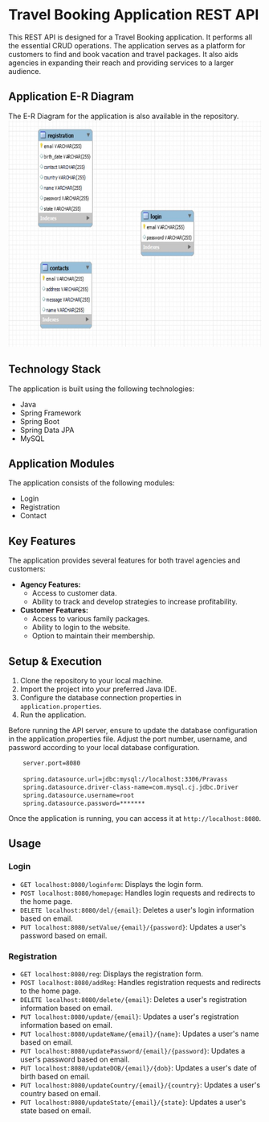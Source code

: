 # Travel Booking Application REST API

This REST API is designed for a Travel Booking application. It performs all the essential CRUD operations. The application serves as a platform for customers to find and book vacation and travel packages. It also aids agencies in expanding their reach and providing services to a larger audience.

## Application E-R Diagram
The E-R Diagram for the application is also available in the repository.
<img src="https://github.com/Abhishek1061/Travel_Booking_Application/blob/master/ER_Diagram/Travel%20Booking%20API%20ER%20Diagram.jpg" width=600, height=450>

## Technology Stack

The application is built using the following technologies:

* Java
* Spring Framework
* Spring Boot
* Spring Data JPA
* MySQL

## Application Modules

The application consists of the following modules:

* Login
* Registration
* Contact

## Key Features

The application provides several features for both travel agencies and customers:

* **Agency Features:**
    * Access to customer data.
    * Ability to track and develop strategies to increase profitability.
* **Customer Features:**
    * Access to various family packages.
    * Ability to login to the website.
    * Option to maintain their membership.

## Setup & Execution

1. Clone the repository to your local machine.
2. Import the project into your preferred Java IDE.
3. Configure the database connection properties in `application.properties`.
4. Run the application.

Before running the API server, ensure to update the database configuration in the application.properties file. Adjust the port number, username, and password according to your local database configuration.

```
    server.port=8080

    spring.datasource.url=jdbc:mysql://localhost:3306/Pravass
    spring.datasource.driver-class-name=com.mysql.cj.jdbc.Driver
    spring.datasource.username=root
    spring.datasource.password=*******

```

Once the application is running, you can access it at `http://localhost:8080`.

## Usage

### Login
- `GET localhost:8080/loginform`: Displays the login form.
- `POST localhost:8080/homepage`: Handles login requests and redirects to the home page.
- `DELETE localhost:8080/del/{email}`: Deletes a user's login information based on email.
- `PUT localhost:8080/setValue/{email}/{password}`: Updates a user's password based on email.

### Registration
- `GET localhost:8080/reg`: Displays the registration form.
- `POST localhost:8080/addReg`: Handles registration requests and redirects to the home page.
- `DELETE localhost:8080/delete/{email}`: Deletes a user's registration information based on email.
- `PUT localhost:8080/update/{email}`: Updates a user's registration information based on email.
- `PUT localhost:8080/updateName/{email}/{name}`: Updates a user's name based on email.
- `PUT localhost:8080/updatePassword/{email}/{password}`: Updates a user's password based on email.
- `PUT localhost:8080/updateDOB/{email}/{dob}`: Updates a user's date of birth based on email.
- `PUT localhost:8080/updateCountry/{email}/{country}`: Updates a user's country based on email.
- `PUT localhost:8080/updateState/{email}/{state}`: Updates a user's state based on email.

<!--
### Login
- Endpoint: `/loginform`
  - Description: Displays the login form.
  - Method: GET

- Endpoint: `/homepage`
  - Description: Handles login requests and redirects to the home page.
  - Method: POST

- Endpoint: `/del/{email}`
  - Description: Deletes a user's login information based on email.
  - Method: DELETE

- Endpoint: `/setValue/{email}/{password}`
  - Description: Updates a user's password based on email.
  - Method: PUT

### Registration
- Endpoint: `/reg`
  - Description: Displays the registration form.
  - Method: GET

- Endpoint: `/addReg`
  - Description: Handles registration requests and redirects to the home page.
  - Method: POST

- Endpoint: `/delete/{email}`
  - Description: Deletes a user's registration information based on email.
  - Method: DELETE

- Endpoint: `/update/{email}`
  - Description: Updates a user's registration information based on email.
  - Method: PUT

- Endpoint: `/updateName/{email}/{name}`
  - Description: Updates a user's name based on email.
  - Method: PUT

- Endpoint: `/updatePassword/{email}/{password}`
  - Description: Updates a user's password based on email.
  - Method: PUT

- Endpoint: `/updateDOB/{email}/{dob}`
  - Description: Updates a user's date of birth based on email.
  - Method: PUT

- Endpoint: `/updateCountry/{email}/{country}`
  - Description: Updates a user's country based on email.
  - Method: PUT

- Endpoint: `/updateState/{email}/{state}`
  - Description: Updates a user's state based on email.
  - Method: PUT  -->
